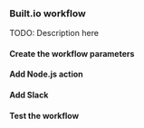 ### Built.io workflow

TODO: Description here

#### Create the workflow parameters

#### Add Node.js action

#### Add Slack

#### Test the workflow

